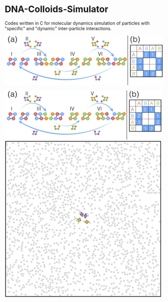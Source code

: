 # DNA-Colloids-Simulator
Codes written in C for molecular dynamics simulation of particles with "specific" and "dynamic" inter-particle interactions.

![](/Figure1.png)

<img src="https://github.com/hidetana18/DNA-Colloids-Simulator/blob/master/Figure1.png" width="500">
<img src="https://github.com/hidetana18/DNA-Colloids-Simulator/blob/master/GIF.gif" width="500">
